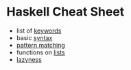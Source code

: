 # Haskell Cheat Sheet

* list of [keywords](http://www.haskell.org/haskellwiki/Keywords)
* basic [syntax](http://www.haskell.org/haskellwiki/Reference_card)
* [pattern matching](http://en.wikibooks.org/wiki/Haskell/Pattern_matching)
* functions on [lists](https://hackage.haskell.org/package/base-4.2.0.1/docs/Data-List.html)
* [lazyness](http://en.wikibooks.org/wiki/Haskell/Laziness)